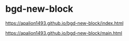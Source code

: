 # bgd-new-block

https://apalion1493.github.io/bgd-new-block/index.html

https://apalion1493.github.io/bgd-new-block/main.html